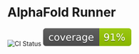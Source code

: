 # AlphaFold Runner
![CI Status](https://github.com/yuka1981/alphafold_runner/actions/workflows/python-ci.yml/badge.svg)
![Coverage](https://raw.githubusercontent.com/yuka1981/alphafold_runner/main/coverage.svg)
